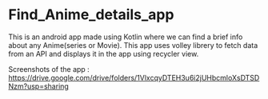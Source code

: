 # Find_Anime_details_app
 This is an android app made using Kotlin where we can find a brief info about any Anime(series or Movie). This app uses volley librery to fetch data from an API 
 and displays it in the app using recycler view.
 
 Screenshots of the app : https://drive.google.com/drive/folders/1VlxcqyDTEH3u6i2jUHbcmloXsDTSDNzm?usp=sharing
